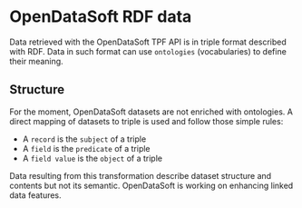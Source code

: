 # OpenDataSoft RDF data

Data retrieved with the OpenDataSoft TPF API is in triple format described with RDF.
Data in such format can use `ontologies` (vocabularies) to define their meaning.

## Structure

For the moment, OpenDataSoft datasets are not enriched with ontologies. A direct mapping
of datasets to triple is used and follow those simple rules:

* A `record` is the `subject` of a triple
* A `field` is the `predicate` of a triple
* A `field value` is the `object` of a triple

Data resulting from this transformation describe dataset structure and contents but not its semantic.
OpenDataSoft is working on enhancing linked data features.
